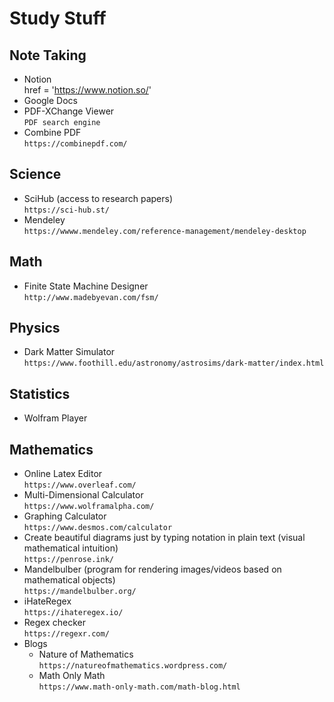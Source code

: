 # Study Stuff

## Note Taking
- Notion<br> href = 'https://www.notion.so/'
- Google Docs
- PDF-XChange Viewer<br>```PDF search engine```
- Combine PDF<br>```https://combinepdf.com/```

## Science
- SciHub (access to research papers)<br>```https://sci-hub.st/```
- Mendeley<br>```https://wwww.mendeley.com/reference-management/mendeley-desktop```

## Math
- Finite State Machine Designer<br>```http://www.madebyevan.com/fsm/```

## Physics
- Dark Matter Simulator<br>```https://www.foothill.edu/astronomy/astrosims/dark-matter/index.html```

## Statistics
- Wolfram Player

## Mathematics
- Online Latex Editor<br>```https://www.overleaf.com/```
- Multi-Dimensional Calculator<br>```https://www.wolframalpha.com/```
- Graphing Calculator<br>```https://www.desmos.com/calculator```
- Create beautiful diagrams just by typing notation in plain text (visual mathematical intuition)<br>```https://penrose.ink/```
- Mandelbulber (program for rendering images/videos based on mathematical objects)<br>```https://mandelbulber.org/```
- iHateRegex<br>```https://ihateregex.io/```
- Regex checker<br>```https://regexr.com/```
- Blogs
  - Nature of Mathematics<br>```https://natureofmathematics.wordpress.com/```
  - Math Only Math<br>```https://www.math-only-math.com/math-blog.html```
